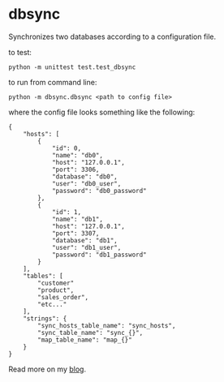 # dbsync

Synchronizes two databases according to a configuration file.

to test:

	python -m unittest test.test_dbsync

to run from command line:

	python -m dbsync.dbsync <path to config file>

where the config file looks something like the following:

	{
		"hosts": [
			{
				"id": 0,
				"name": "db0",
				"host": "127.0.0.1",
				"port": 3306,
				"database": "db0",
				"user": "db0_user",
				"password": "db0_password"
			},
			{
				"id": 1,
				"name": "db1",
				"host": "127.0.0.1",
				"port": 3307,
				"database": "db1",
				"user": "db1_user",
				"password": "db1_password"
			}
		],
		"tables": [
			"customer"
			"product",
			"sales_order",
			"etc..."
		],
        "strings": {
            "sync_hosts_table_name": "sync_hosts",
            "sync_table_name": "sync_{}",
            "map_table_name": "map_{}"
        }
	}

Read more on my [blog](https://borland.us/blog/index.php/2021/07/06/dbsync/).
